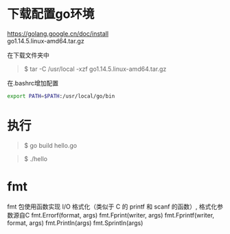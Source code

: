 下载配置go环境
============
https://golang.google.cn/doc/install  
go1.14.5.linux-amd64.tar.gz

在下载文件夹中
> $ tar -C /usr/local -xzf go1.14.5.linux-amd64.tar.gz

在.bashrc增加配置

```sh
export PATH=$PATH:/usr/local/go/bin
```

执行
===
> $ go build hello.go

> $ ./hello

fmt
===
fmt 包使用函数实现 I/O 格式化（类似于 C 的 printf 和 scanf 的函数）, 格式化参数源自C
fmt.Errorf(format, args)
fmt.Fprint(writer, args)
fmt.Fprintf(writer, format, args)
fmt.Println(args)
fmt.Sprintln(args)